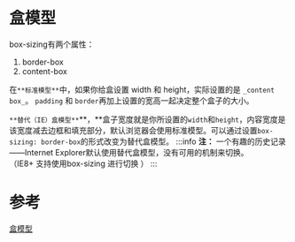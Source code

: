# 盒模型
box-sizing有两个属性：

1. border-box
1. content-box

在`**标准模型**`中，如果你给盒设置 width 和 height，实际设置的是 `_content box_`。 `padding` 和 `border`再加上设置的宽高一起决定整个盒子的大小。

`**替代（IE）盒模型**`**，**盒子宽度就是你所设置的`width`和`height`，内容宽度是该宽度减去边框和填充部分，默认浏览器会使用标准模型。可以通过设置`box-sizing: border-box`的形式改变为替代盒模型。
:::info
**注：** 一个有趣的历史记录 ——Internet Explorer默认使用替代盒模型，没有可用的机制来切换。<br />（IE8+ 支持使用box-sizing 进行切换 ）
:::

# 参考
[盒模型](https://developer.mozilla.org/zh-CN/docs/Learn/CSS/Building_blocks/The_box_model#%E4%BB%80%E4%B9%88%E6%98%AFcss_%E7%9B%92%E6%A8%A1%E5%9E%8B)

